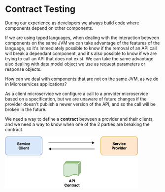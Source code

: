 # Contract Testing

During our experience as developers we always build code where components depend on other components.

If we are using typed languages, when dealing with the interaction between components on the same JVM we can take advantage of the features of the language, 
so it's immediately possible to know if the removal of an API call will break a dependant component, and it's also possible to know if we are trying to call an API that does not exist.
We can take the same advantage also dealing with data model object we use as request parameters or response objects.

How can we deal with components that are not on the same JVM, as we do in Microservices applications?

As a client microservice we configure a call to a provider microservice based on a specification, but we are unaware of future changes if the provider doesn't publish a newer version of the API, and so the call
will be broken in the future.

We need a way to define a **contract** between a provider and their clients, and we need a way to know when one of the 2 parties are breaking the contract.



![contract-testing](https://github.com/m-daros/contract-testing-labs/blob/master/docs/contract-testing.png)


